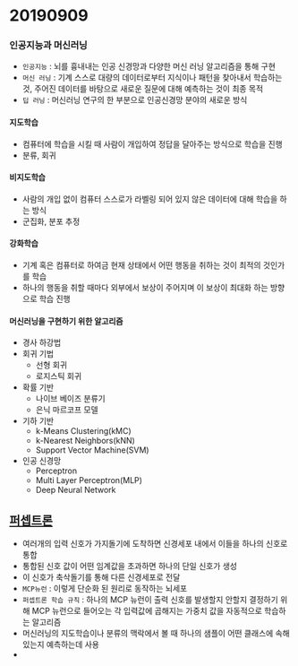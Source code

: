 # 20190909

### 인공지능과 머신러닝

* `인공지능` : 뇌를 흉내내는 인공 신경망과 다양한 머신 러닝 알고리즘을 통해 구현
* `머신 러닝` : 기계 스스로 대량의 데이터로부터 지식이나 패턴을 찾아내서 학습하는 것, 주어진 데이터를 바탕으로 새로운 질문에 대해 예측하는 것이 최종 목적
* `딥 러닝` : 머신러닝 연구의 한 부분으로 인공신경망 분야의 새로운 방식



#### 지도학습

* 컴퓨터에 학습을 시킬 때 사람이 개입하여 정답을 달아주는 방식으로 학습을 진행
* 분류, 회귀

#### 비지도학습

* 사람의 개입 없이 컴퓨터 스스로가 라벨링 되어 있지 않은 데이터에 대해 학습을 하는 방식
* 군집화, 분포 추정

#### 강화학습

* 기계 혹은 컴퓨터로 하여금 현재 상태에서 어떤 행동을 취하는 것이 최적의 것인가를 학습
* 하나의 행동을 취할 때마다 외부에서 보상이 주어지며 이 보상이 최대화 하는 방향으로 학습 진행



#### 머신러닝을 구현하기 위한 알고리즘

* 경사 하강법
* 회귀 기법
  * 선형 회귀
  * 로지스틱 회귀
* 확률 기반
  * 나이브 베이즈 분류기
  * 은닉 마르코프 모델
* 기하 기반
  * k-Means Clustering(kMC)
  * k-Nearest Neighbors(kNN)
  * Support Vector Machine(SVM)
* 인공 신경망
  * Perceptron
  * Multi Layer Perceptron(MLP)
  * Deep Neural Network



## [퍼셉트론](<https://blog.naver.com/samsjang/220948258166>)

* 여러개의 입력 신호가 가지돌기에 도착하면 신경세포 내에서 이들을 하나의 신호로 통합
* 통합된 신호 값이 어떤 임계값을 초과하면 하나의 단일 신호가 생성
* 이 신호가 축삭돌기를 통해 다른 신경세포로 전달
* `MCP뉴런` : 이렇게 단순화 된 원리로 동작하는 뇌세포
* `퍼셉트론 학습 규칙` : 하나의 MCP 뉴런이 출력 신호를 발생할지 안할지 결정하기 위해 MCP 뉴런으로 들어오는 각 입력값에 곱해지는 가중치 값을 자동적으로 학습하는 알고리즘
* 머신러닝의 지도학습이나 분류의 맥락에서 볼 때 하나의 샘플이 어떤 클래스에 속해있는지 예측하는데 사용
* 